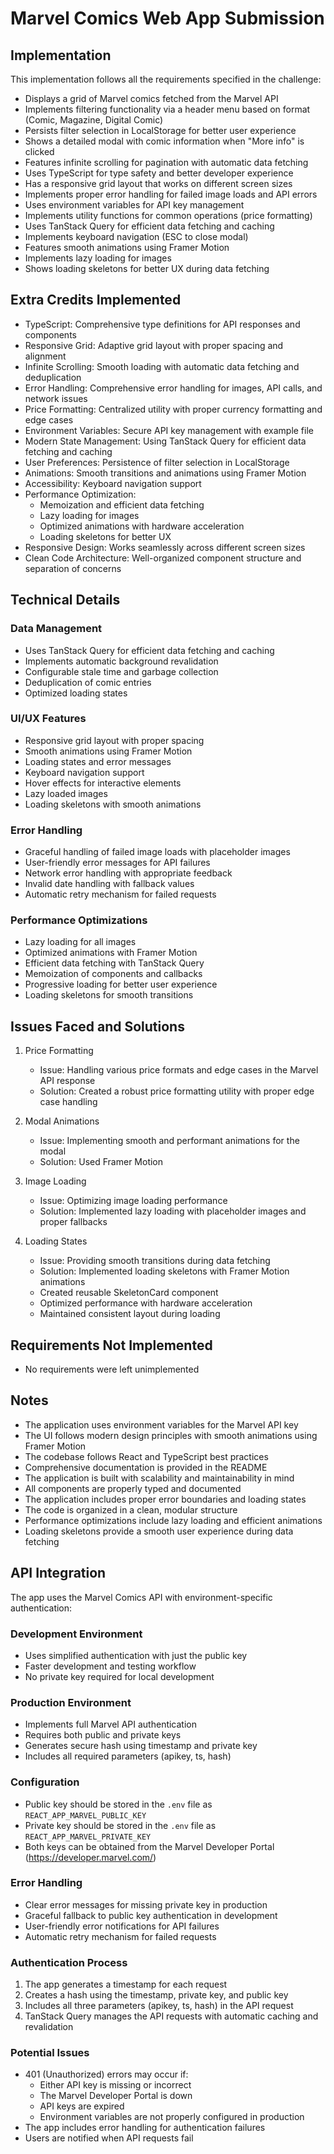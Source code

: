 # Marvel Comics Web App Submission

## Implementation

This implementation follows all the requirements specified in the challenge:

- Displays a grid of Marvel comics fetched from the Marvel API
- Implements filtering functionality via a header menu based on format (Comic, Magazine, Digital Comic)
- Persists filter selection in LocalStorage for better user experience
- Shows a detailed modal with comic information when "More info" is clicked
- Features infinite scrolling for pagination with automatic data fetching
- Uses TypeScript for type safety and better developer experience
- Has a responsive grid layout that works on different screen sizes
- Implements proper error handling for failed image loads and API errors
- Uses environment variables for API key management
- Implements utility functions for common operations (price formatting)
- Uses TanStack Query for efficient data fetching and caching
- Implements keyboard navigation (ESC to close modal)
- Features smooth animations using Framer Motion
- Implements lazy loading for images
- Shows loading skeletons for better UX during data fetching

## Extra Credits Implemented

- TypeScript: Comprehensive type definitions for API responses and components
- Responsive Grid: Adaptive grid layout with proper spacing and alignment
- Infinite Scrolling: Smooth loading with automatic data fetching and deduplication
- Error Handling: Comprehensive error handling for images, API calls, and network issues
- Price Formatting: Centralized utility with proper currency formatting and edge cases
- Environment Variables: Secure API key management with example file
- Modern State Management: Using TanStack Query for efficient data fetching and caching
- User Preferences: Persistence of filter selection in LocalStorage
- Animations: Smooth transitions and animations using Framer Motion
- Accessibility: Keyboard navigation support
- Performance Optimization: 
  - Memoization and efficient data fetching
  - Lazy loading for images
  - Optimized animations with hardware acceleration
  - Loading skeletons for better UX
- Responsive Design: Works seamlessly across different screen sizes
- Clean Code Architecture: Well-organized component structure and separation of concerns

## Technical Details

### Data Management
- Uses TanStack Query for efficient data fetching and caching
- Implements automatic background revalidation
- Configurable stale time and garbage collection
- Deduplication of comic entries
- Optimized loading states

### UI/UX Features
- Responsive grid layout with proper spacing
- Smooth animations using Framer Motion
- Loading states and error messages
- Keyboard navigation support
- Hover effects for interactive elements
- Lazy loaded images
- Loading skeletons with smooth animations

### Error Handling
- Graceful handling of failed image loads with placeholder images
- User-friendly error messages for API failures
- Network error handling with appropriate feedback
- Invalid date handling with fallback values
- Automatic retry mechanism for failed requests

### Performance Optimizations
- Lazy loading for all images
- Optimized animations with Framer Motion
- Efficient data fetching with TanStack Query
- Memoization of components and callbacks
- Progressive loading for better user experience
- Loading skeletons for smooth transitions

## Issues Faced and Solutions

1. Price Formatting
   - Issue: Handling various price formats and edge cases in the Marvel API response
   - Solution: Created a robust price formatting utility with proper edge case handling

2. Modal Animations
   - Issue: Implementing smooth and performant animations for the modal
   - Solution: Used Framer Motion 

3. Image Loading
   - Issue: Optimizing image loading performance
   - Solution: Implemented lazy loading with placeholder images and proper fallbacks

4. Loading States
   - Issue: Providing smooth transitions during data fetching
   - Solution: Implemented loading skeletons with Framer Motion animations
   - Created reusable SkeletonCard component
   - Optimized performance with hardware acceleration
   - Maintained consistent layout during loading

## Requirements Not Implemented

- No requirements were left unimplemented

## Notes

- The application uses environment variables for the Marvel API key
- The UI follows modern design principles with smooth animations using Framer Motion
- The codebase follows React and TypeScript best practices
- Comprehensive documentation is provided in the README
- The application is built with scalability and maintainability in mind
- All components are properly typed and documented
- The application includes proper error boundaries and loading states
- The code is organized in a clean, modular structure
- Performance optimizations include lazy loading and efficient animations
- Loading skeletons provide a smooth user experience during data fetching

## API Integration

The app uses the Marvel Comics API with environment-specific authentication:

### Development Environment
- Uses simplified authentication with just the public key
- Faster development and testing workflow
- No private key required for local development

### Production Environment
- Implements full Marvel API authentication
- Requires both public and private keys
- Generates secure hash using timestamp and private key
- Includes all required parameters (apikey, ts, hash)

### Configuration
- Public key should be stored in the `.env` file as `REACT_APP_MARVEL_PUBLIC_KEY`
- Private key should be stored in the `.env` file as `REACT_APP_MARVEL_PRIVATE_KEY`
- Both keys can be obtained from the Marvel Developer Portal (https://developer.marvel.com/)

### Error Handling
- Clear error messages for missing private key in production
- Graceful fallback to public key authentication in development
- User-friendly error notifications for API failures
- Automatic retry mechanism for failed requests

### Authentication Process
1. The app generates a timestamp for each request
2. Creates a hash using the timestamp, private key, and public key
3. Includes all three parameters (apikey, ts, hash) in the API request
4. TanStack Query manages the API requests with automatic caching and revalidation

### Potential Issues
- 401 (Unauthorized) errors may occur if:
  - Either API key is missing or incorrect
  - The Marvel Developer Portal is down
  - API keys are expired
  - Environment variables are not properly configured in production
- The app includes error handling for authentication failures
- Users are notified when API requests fail 